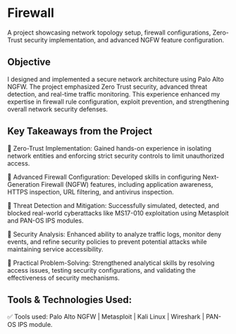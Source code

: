 # Firewall
A project showcasing network topology setup, firewall configurations, Zero-Trust security implementation, and advanced NGFW feature configuration.

## Objective
I designed and implemented a secure network architecture using Palo Alto NGFW. The project emphasized Zero Trust security, advanced threat detection, and real-time traffic monitoring. This experience enhanced my expertise in firewall rule configuration, exploit prevention, and strengthening overall network security defenses.

## Key Takeaways from the Project
🔹 Zero-Trust Implementation: Gained hands-on experience in isolating network entities and enforcing strict security controls to limit unauthorized access.

🔹 Advanced Firewall Configuration: Developed skills in configuring Next-Generation Firewall (NGFW) features, including application awareness, HTTPS inspection, URL filtering, and antivirus inspection.

🔹 Threat Detection and Mitigation: Successfully simulated, detected, and blocked real-world cyberattacks like MS17-010 exploitation using Metasploit and PAN-OS IPS modules.

🔹 Security Analysis: Enhanced ability to analyze traffic logs, monitor deny events, and refine security policies to prevent potential attacks while maintaining service accessibility.

🔹 Practical Problem-Solving: Strengthened analytical skills by resolving access issues, testing security configurations, and validating the effectiveness of security mechanisms.


## Tools & Technologies Used:
✅ Tools used: Palo Alto NGFW | Metasploit | Kali Linux | Wireshark | PAN-OS IPS module.


